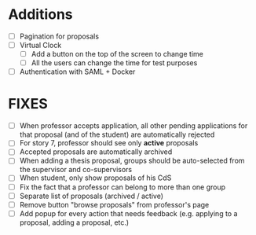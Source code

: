 # Additions
- [ ] Pagination for proposals
- [ ] Virtual Clock
    - [ ] Add a button on the top of the screen to change time
    - [ ] All the users can change the time for test purposes
- [ ] Authentication with SAML + Docker

# FIXES
- [ ] When professor accepts application, all other pending applications for that proposal (and of the student) are automatically rejected
- [ ] For story 7, professor should see only **active** proposals
- [ ] Accepted proposals are automatically archived
- [ ] When adding a thesis proposal, groups should be auto-selected from the supervisor and co-supervisors
- [ ] When student, only show proposals of his CdS
- [ ] Fix the fact that a professor can belong to more than one group
- [ ] Separate list of proposals (archived / active)
- [ ] Remove button "browse proposals" from professor's page
- [ ] Add popup for every action that needs feedback (e.g. applying to a proposal, adding a proposal, etc.)
